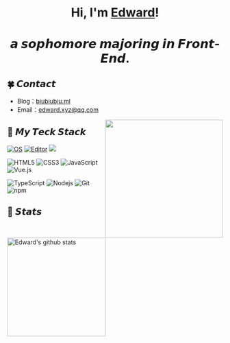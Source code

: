 
<h1 align="center">Hi, I'm <a href="https://biubiubiu.ml">Edward</a>!</h1>
<h1 align="center">𝙖 𝙨𝙤𝙥𝙝𝙤𝙢𝙤𝙧𝙚 𝙢𝙖𝙟𝙤𝙧𝙞𝙣𝙜 𝙞𝙣 𝙁𝙧𝙤𝙣𝙩-𝙀𝙣𝙙.</h1>

## 🍀 𝘾𝙤𝙣𝙩𝙖𝙘𝙩

- Blog：[biubiubiu.ml](https://biubiubiu.ml)
- Email：[edward.xyz@qq.com](mailto:edward.xyz@qq.com)

<a href="https://biubiubiu.ml/"><img src="https://media.giphy.com/media/SWoSkN6DxTszqIKEqv/giphy.gif" align="right" height="275" /></a>

## 🌈 𝙈𝙮 𝙏𝙚𝙘𝙠 𝙎𝙩𝙖𝙘𝙠

[![OS](https://img.shields.io/badge/OS-macOS-informational?style=flat-square&logo=apple&logoColor=white)](https://en.wikipedia.org/wiki/MacOS) 
[![Editor](https://img.shields.io/badge/Editor-Webstorm-blue?style=flat-square&logo=webstorm&logoColor=white)](https://code.visualstudio.com/)
[![](https://img.shields.io/website?color=0ab9e6&style=flat-square&up_message=biubiubiu.ml&url=https%3A%2F%2Fshields.io)](https://biubiubiu.ml)

![HTML5](https://img.shields.io/badge/-HTML5-%23E44D27?style=flat-square&logo=html5&logoColor=ffffff) 
![CSS3](https://img.shields.io/badge/-CSS3-%231572B6?style=flat-square&logo=css3) 
![JavaScript](https://img.shields.io/badge/-JavaScript-%23F7DF1C?style=flat-square&logo=javascript&logoColor=000000&labelColor=%23F7DF1C&color=%23FFCE5A) 
![Vue.js](https://img.shields.io/badge/-Vue.js-%232c3e50?style=flat-square&logo=Vue.js)

![TypeScript](https://img.shields.io/badge/-TypeScript-007ACC?style=flat-square&logo=typescript&logoColor=white) 
![Nodejs](https://img.shields.io/badge/-Nodejs-43853d?style=flat-square&logo=Node.js&logoColor=white) 
![Git](https://img.shields.io/badge/-Git-%23F05032?style=flat-square&logo=git&logoColor=%23ffffff) 
![npm](https://img.shields.io/badge/-NPM-CB3837?style=flat-square&logo=npm&logoColor=white)

## 🍭 𝙎𝙩𝙖𝙩𝙨

<p align="left">
<img alt="Edward's github stats" height='230' src="https://github-readme-stats-xoxovo.vercel.app/api/top-langs/?username=xoxovo">
</p>
